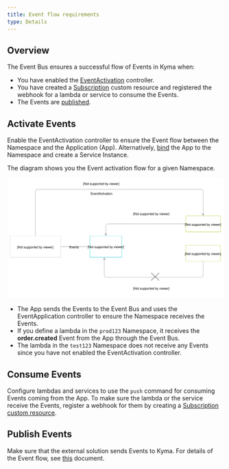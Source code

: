 ```yaml
---
title: Event flow requirements
type: Details
---
```

## Overview

The Event Bus ensures a successful flow of Events in Kyma when:

- You have enabled the [EventActivation](/components/event-bus#details-basic-concepts) controller.
- You have created a [Subscription](/components/event-bus#custom-resource-subscription) custom resource and registered the webhook for a lambda or service to consume the Events.
- The Events are [published](#details-event-flow-requirements-event-publishing).


## Activate Events

Enable the EventActivation controller to ensure the Event flow between the Namespace and the Application (App). Alternatively, [bind](/components/application-connector#tutorials-bind-an-application-to-a-namespace) the App to the Namespace and create a Service Instance.

The diagram shows you the Event activation flow for a given Namespace.

![EventActivation.png](./assets/event-activation.svg)

* The App sends the Events to the Event Bus and uses the EventApplication controller to ensure the Namespace receives the Events.  
* If you define a lambda in the `prod123` Namespace, it receives the **order.created** Event from the App through the Event Bus. 
* The lambda in the `test123` Namespace does not receive any Events since you have not enabled the EventActivation controller.


## Consume Events

Configure lambdas and services to use the `push` command for consuming Events coming from the App. To make sure the lambda or the service receive the Events, register a webhook for them by creating a [Subscription custom resource](/components/event-bus#custom-resource-subscription). 

## Publish Events

Make sure that the external solution sends Events to Kyma. For details of the Event flow, see [this](/components/event-bus#architecture-architecture) document.
